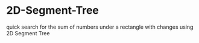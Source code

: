 # 2D-Segment-Tree
quick search for the sum of numbers under a rectangle with changes using 2D Segment Tree
